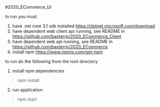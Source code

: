 #2020_ECommerce_UI

to run you must 
1) have .net core 3.1 sdk installed https://dotnet.microsoft.com/download
2) have dependent web client api running, see README in https://github.com/baxterrp/2020_ECommerce_Client
3) have dependent web api running, see README in https://github.com/baxterrp/2020_ECommerce
4) install npm https://www.npmjs.com/get-npm

to run do the following from the root directory

1) install npm dependencies
> npm install

2) run application 
> npm start
